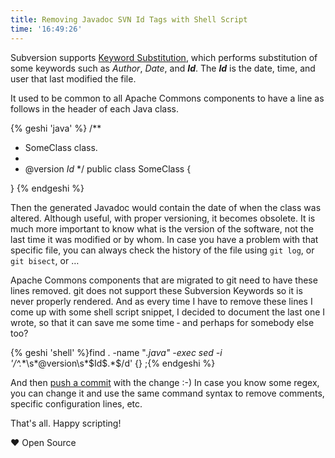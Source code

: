 ```yaml
---
title: Removing Javadoc SVN Id Tags with Shell Script
time: '16:49:26'
---
```


Subversion supports [Keyword Substitution](http://svnbook.red-bean.com/en/1.4/svn.advanced.props.special.keywords.html), which performs substitution of some keywords such as _Author_, _Date_, and **_Id_**. The **_Id_** is the date, time, and user that last modified the file.

It used to be common to all Apache Commons components to have a line as follows in the header of each Java class.

{% geshi 'java' %}
/**
 * SomeClass class.
 *
 * @version $Id$
 */
public class SomeClass {
    
}
{% endgeshi %}

Then the generated Javadoc would contain the date of when the class was altered. Although useful, with proper versioning, it becomes obsolete. It is much more important to know what is the version of the software, not the last time it was modified or by whom. In case you have a problem with that specific file, you can always check the history of the file using `git log`, or `git bisect`, or &hellip;

Apache Commons components that are migrated to git need to have these lines removed. git does not support these Subversion Keywords so it is never properly rendered. And as every time I have to remove these lines I come up with some shell script snippet, I decided to document the last one I wrote, so that it can save me some time &dash; and perhaps for somebody else too?

{% geshi 'shell' %}find . -name "*.java" -exec sed -i '/^.*\*\s*@version\s*\$Id\$.*$/d' {} \;{% endgeshi %}

And then [push a commit](https://github.com/apache/commons-collections/commit/29d2e93966e7fb99a888a58ab43480e485dcdfc6) with the change :-) In case you know some regex, you can change it and use the same command syntax to remove comments, specific configuration lines, etc.

That's all. Happy scripting!

&hearts; Open Source
